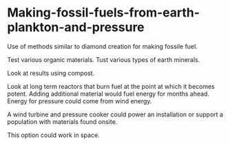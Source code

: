 # Making-fossil-fuels-from-earth-plankton-and-pressure
Use of methods similar to diamond creation for making fossile fuel. 

Test various organic materials.
Tust various types of earth minerals.

Look at results using compost.

Look at long term reactors that burn fuel at the point at which it becomes potent. Adding additional material would fuel energy for months ahead. Energy for pressure could come from wind energy.

A wind turbine and pressure cooker could power an installation or support a population with materials found onsite.

This option could work in space.


